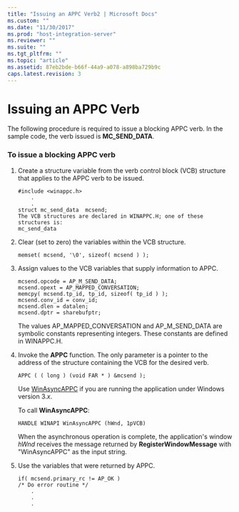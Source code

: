 ```yaml
---
title: "Issuing an APPC Verb2 | Microsoft Docs"
ms.custom: ""
ms.date: "11/30/2017"
ms.prod: "host-integration-server"
ms.reviewer: ""
ms.suite: ""
ms.tgt_pltfrm: ""
ms.topic: "article"
ms.assetid: 87eb2bde-b66f-44a9-a078-a898ba729b9c
caps.latest.revision: 3
---
```

# Issuing an APPC Verb
The following procedure is required to issue a blocking APPC verb. In the sample code, the verb issued is **MC_SEND_DATA**.  
  
### To issue a blocking APPC verb  
  
1.  Create a structure variable from the verb control block (VCB) structure that applies to the APPC verb to be issued.  
  
    ```  
    #include <winappc.h>  
        .  
        .  
    struct mc_send_data  mcsend;  
    The VCB structures are declared in WINAPPC.H; one of these structures is:  
    mc_send_data  
    ```  
  
2.  Clear (set to zero) the variables within the VCB structure.  
  
    ```  
    memset( mcsend, '\0', sizeof( mcsend ) );  
    ```  
  
3.  Assign values to the VCB variables that supply information to APPC.  
  
    ```  
    mcsend.opcode = AP_M_SEND_DATA;  
    mcsend.opext = AP_MAPPED_CONVERSATION;  
    memcpy( mcsend.tp_id, tp_id, sizeof( tp_id ) );  
    mcsend.conv_id = conv_id;  
    mcsend.dlen = datalen;  
    mcsend.dptr = sharebufptr;  
    ```  
  
     The values AP_MAPPED_CONVERSATION and AP_M_SEND_DATA are symbolic constants representing integers. These constants are defined in WINAPPC.H.  
  
4.  Invoke the **APPC** function. The only parameter is a pointer to the address of the structure containing the VCB for the desired verb.  
  
    ```  
    APPC ( ( long ) (void FAR * ) &mcsend );  
    ```  
  
     Use [WinAsyncAPPC](../HIS2010/winasyncappc2.md) if you are running the application under Windows version 3.*x*.  
  
     To call **WinAsyncAPPC**:  
  
    ```  
    HANDLE WINAPI WinAsyncAPPC (hWnd, 1pVCB)  
    ```  
  
     When the asynchronous operation is complete, the application's window *hWnd* receives the message returned by **RegisterWindowMessage** with "WinAsyncAPPC" as the input string.  
  
5.  Use the variables that were returned by APPC.  
  
    ```  
    if( mcsend.primary_rc != AP_OK )   
    /* Do error routine */  
        .  
        .  
        .  
    ```